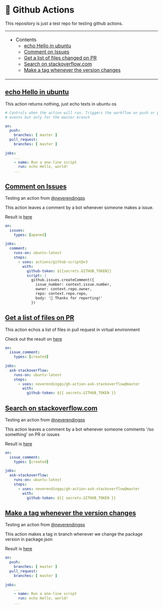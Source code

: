 # 👋 Github Actions

This repository is just a test repo for testing github actions.

<table>
    <tr><td width=60% valign=top>
        
* Contents
    * [echo Hello in ubuntu](#echo-hello-in-ubuntu)
    * [Comment on Issues](#comment-on-issues)
    * [Get a list of files changed on PR](#get-a-list-of-files-changed-on-pr)
    * [Search on stackoverflow.com](#search-on-stackoverflowcom)
    * [Make a tag whenever the version changes](#make-a-tag-whenever-the-version-changes)
</td></tr>
</table>

## [echo Hello in ubuntu](https://github.com/Alfex4936/github-actions/blob/master/.github/workflows/blank.yml)

This action returns nothing, just echo texts in ubuntu os

```yml
# Controls when the action will run. Triggers the workflow on push or pull request
# events but only for the master branch

on:
  push:
    branches: [ master ]
  pull_request:
    branches: [ master ]
    
jobs:
    ...
    - name: Run a one-line script
      run: echo Hello, world!
    ...
```

## [Comment on Issues](https://github.com/Alfex4936/github-actions/blob/master/.github/workflows/comment-on-issues.yml)

Testing an action from [@neverendingqs](https://github.com/neverendingqs)

This action leaves a comment by a bot whenever someone makes a issue.

Result is [here](https://github.com/Alfex4936/github-actions/issues/1)

```yml
on:
  issues:
    types: [opened]
    
jobs:
  comment:
    runs-on: ubuntu-latest
    steps:
      - uses: actions/github-script@v3
        with:
          github-token: ${{secrets.GITHUB_TOKEN}}
          script: |
            github.issues.createComment({
              issue_number: context.issue.number,
              owner: context.repo.owner,
              repo: context.repo.repo,
              body: '👋 Thanks for reporting!'
            })
```

## [Get a list of files on PR](https://github.com/Alfex4936/github-actions/blob/master/.github/workflows/get-list-file-of-pr.yml)

This action echos a list of files in pull request in virtual environment

Check out the result on [here](https://github.com/Alfex4936/github-actions/actions)

```yml
on:
  issue_comment:
    types: [created]
    
jobs:
  ask-stackoverflow:
    runs-on: ubuntu-latest
    steps:
      - uses: neverendingqs/gh-action-ask-stackoverflow@master
        with:
          github-token: ${{ secrets.GITHUB_TOKEN }}
```

## [Search on stackoverflow.com](https://github.com/Alfex4936/github-actions/blob/master/.github/workflows/search-on-stackoverflow.yml)

Testing an action from [@neverendingqs](https://github.com/neverendingqs)

This action leaves a comment by a bot whenever someone comments '/so something' on PR or issues

Result is [here](https://github.com/Alfex4936/github-actions/issues/1)

```yml
on:
  issue_comment:
    types: [created]
    
jobs:
  ask-stackoverflow:
    runs-on: ubuntu-latest
    steps:
      - uses: neverendingqs/gh-action-ask-stackoverflow@master
        with:
          github-token: ${{ secrets.GITHUB_TOKEN }}
```

## [Make a tag whenever the version changes](https://github.com/Alfex4936/github-actions/blob/master/.github/workflows/tag-new-npm-pkg.yml)

Testing an action from [@neverendingqs](https://github.com/neverendingqs)

This action makes a tag in branch whenever we change the package version in package.json 

Result is [here](https://github.com/Alfex4936/github-actions/tree/v0.0.2)

```yml
on:
  push:
    branches: [ master ]
  pull_request:
    branches: [ master ]
    
jobs:
    ...
    - name: Run a one-line script
      run: echo Hello, world!
    ...
```
